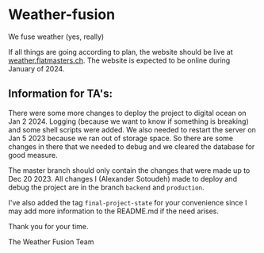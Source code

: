 # Weather-fusion
We fuse weather (yes, really)

If all things are going according to plan, the website should be live at [weather.flatmasters.ch](https://weather.flatmasters.ch). 
The website is expected to be online during January of 2024.

## Information for TA's:
There were some more changes to deploy the project to digital ocean on Jan 2 2024. Logging (because we want to know if 
something is breaking) and some shell scripts were added. We also needed to restart the server on Jan 5 2023 because we 
ran out of storage space. So there are some changes in there that we needed to debug and we cleared the database for 
good measure. 

The master branch should only contain the changes that were made up to Dec 20 2023. All changes I (Alexander Sotoudeh) 
made to deploy and debug the project are in the branch `backend` and `production`.

I've also added the tag `final-project-state` for your convenience since I may add more information to the README.md if the need arises.

Thank you for your time.

The Weather Fusion Team